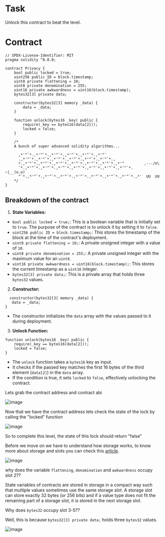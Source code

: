 # Task

Unlock this contract to beat the level.

# Contract

```sol
// SPDX-License-Identifier: MIT
pragma solidity ^0.8.0;

contract Privacy {
    bool public locked = true;
    uint256 public ID = block.timestamp;
    uint8 private flattening = 10;
    uint8 private denomination = 255;
    uint16 private awkwardness = uint16(block.timestamp);
    bytes32[3] private data;

    constructor(bytes32[3] memory _data) {
        data = _data;
    }

    function unlock(bytes16 _key) public {
        require(_key == bytes16(data[2]));
        locked = false;
    }

    /*
    A bunch of super advanced solidity algorithms...

      ,*'^`*.,*'^`*.,*'^`*.,*'^`*.,*'^`*.,*'^`
      .,*'^`*.,*'^`*.,*'^`*.,*'^`*.,*'^`*.,*'^`*.,
      *.,*'^`*.,*'^`*.,*'^`*.,*'^`*.,*'^`*.,*'^`*.,*'^         ,---/V\
      `*.,*'^`*.,*'^`*.,*'^`*.,*'^`*.,*'^`*.,*'^`*.,*'^`*.    ~|__(o.o)
      ^`*.,*'^`*.,*'^`*.,*'^`*.,*'^`*.,*'^`*.,*'^`*.,*'^`*.,*'  UU  UU
    */
}
```
## Breakdown of the contract

1. **State Variables:**
    
- `bool public locked = true;`: This is a boolean variable that is initially set to `true`. The purpose of the contract is to unlock it by setting it to `false`.
- `uint256 public ID = block.timestamp;`: This stores the timestamp of the block at the time of the contract's deployment.
- `uint8 private flattening = 10;`: A private unsigned integer with a value of `10`.
- `uint8 private denomination = 255;`: A private unsigned integer with the maximum value for an `uint8`.
- `uint16 private awkwardness = uint16(block.timestamp);`: This stores the current timestamp as a `uint16` integer.
- `bytes32[3] private data;`: This is a private array that holds three `bytes32` values.

2. **Constructor:**
 ```sol
   constructor(bytes32[3] memory _data) {
    data = _data;
}
```
- The constructor initializes the `data` array with the values passed to it during deployment.

3. **Unlock Function:**
```sol
function unlock(bytes16 _key) public {
    require(_key == bytes16(data[2]));
    locked = false;
}
```
- The `unlock` function takes a `bytes16` key as input.
- It checks if the passed key matches the first 16 bytes of the third element (`data[2]`) in the `data` array.
- If the condition is true, it sets `locked` to `false`, effectively unlocking the contract.



Lets grab the contract address and contract abi

![image](https://github.com/user-attachments/assets/9273b920-e316-4745-b046-b649f12187f4)

Now that we have the contract address lets check the state of the lock by calling the "locked" function

![image](https://github.com/user-attachments/assets/f138dad3-9f54-4f8d-bbd1-72b1c757d8bf)

So to complete this level, the state of this lock should return "false"

Before we move on we have to understand how storage works, to know more about storage and slots you can check this [article](https://medium.com/@ozorawachie/solidity-storage-layout-and-slots-a-comprehensive-guide-2cee71817ed8).

![image](https://github.com/user-attachments/assets/9917f89d-4b7b-4c0f-9095-3ed7146bd02d)

why does the variable `flattening`, `denomination` and `awkwardness` occupy slot 2??

State variables of contracts are stored in storage in a compact way such that multiple values sometimes use the same storage slot. A storage slot can store exactly 32 bytes (or 256 bits) and if a value type does not fit the remaining part of a storage slot, it is stored in the next storage slot.

Why does `bytes32` occupy slot 3-5??

Well, this is because `bytes32[3] private data;` holds three `bytes32` values.

![image](https://github.com/user-attachments/assets/4694b10d-061a-4e0b-a1a9-44708ddd2c3e)



























